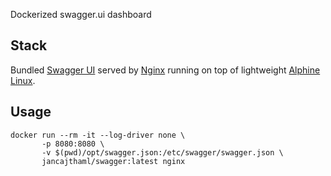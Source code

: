 Dockerized swagger.ui dashboard

## Stack

Bundled [Swagger UI](https://github.com/swagger-api/swagger-ui) served by [Nginx](http://nginx.org) running on top of lightweight [Alphine Linux](https://alpinelinux.org).

## Usage

```
docker run --rm -it --log-driver none \
       -p 8080:8080 \
       -v $(pwd)/opt/swagger.json:/etc/swagger/swagger.json \
       jancajthaml/swagger:latest nginx
```